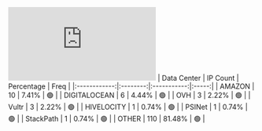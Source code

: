 ![Diagramm](https://github.com/obajay/StateSync-snapshots/blob/main/Projects/Juno/1/README.md)
| Data Center | IP Count | Percentage | Freq |
|:------------:|:--------:|:-----------:|:-----:|
| AMAZON | 10 | 7.41% | 🟢 |
| DIGITALOCEAN | 6 | 4.44% | 🟢 |
| OVH | 3 | 2.22% | 🟢 |
| Vultr | 3 | 2.22% | 🟢 |
| HIVELOCITY | 1 | 0.74% | 🟢 |
| PSINet | 1 | 0.74% | 🟢 |
| StackPath | 1 | 0.74% | 🟢 |
| OTHER | 110 | 81.48% | 🟢 |